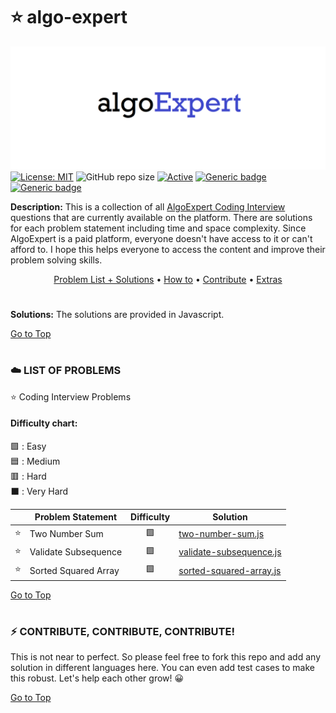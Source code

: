 # :star: algo-expert

![AlgoExpert cover image](https://github.com/axlwolf/js-challenges/blob/algoexpert/algoexpert/Images/algo-expert-cover.png?raw=true)
[![License: MIT](https://img.shields.io/badge/License-MIT-yellow.svg)](https://opensource.org/licenses/MIT "MIT License")
![GitHub repo size](https://img.shields.io/github/repo-size/axlwolf/js-challenges)
[![Active](http://img.shields.io/badge/Status-Active-green.svg)](https://github.com/axlwolf/js-challenges/tree/algoexpert/algoexpert)
[![Generic badge](https://img.shields.io/badge/lang-javascript-yellow.svg)](https://developer.mozilla.org/es/docs/Web/JavaScript)
[![Generic badge](https://img.shields.io/badge/last%20updated-31--10--2024-pink)](https://github.com/axlwolf/js-challenges/tree/algoexpert/algoexpert)

**Description:** This is a collection of all [AlgoExpert Coding Interview](https://www.algoexpert.io/questions) questions that are currently available on the platform. There are solutions for each problem statement including time and space complexity. Since AlgoExpert is a paid platform, everyone doesn't have access to it or can't afford to. I hope this helps everyone to access the content and improve their problem solving skills.

<div align="center">
	<a href="#-list-of-problems">Problem List + Solutions</a>
 	•<nbsp>
    	<a href="#zap-how-to">How to</a>
    	•<nbsp>
    	<a href="#zap-contribute-contribute-contribute">Contribute</a>
	•<nbsp>
    	<a href="#zap-extras">Extras</a>
</div>

#

**Solutions:**
The solutions are provided in Javascript.

<a href="#star-algo-expert">Go to Top</a>

#

### :cloud: LIST OF PROBLEMS

:star: Coding Interview Problems
<br/>

#### Difficulty chart:

🟩 : Easy
<br/>
🟦 : Medium
<br/>
🟥 : Hard
<br/>
⬛ : Very Hard
<br/>

|        | Problem Statement    | Difficulty | Solution                                                                                                                                       |
| :----: | -------------------- | :--------: | ---------------------------------------------------------------------------------------------------------------------------------------------- |
| :star: | Two Number Sum       |     🟩     | [two-number-sum.js](https://github.com/axlwolf/js-challenges/blob/algoexpert/algoexpert/01-two-number-sum/two-number-sum.js)                   |
| :star: | Validate Subsequence |     🟩     | [validate-subsequence.js](https://github.com/axlwolf/js-challenges/blob/algoexpert/algoexpert/02-validate-subsequence/validate-subsequence.js) |
| :star: | Sorted Squared Array |     🟩     | [sorted-squared-array.js](https://github.com/axlwolf/js-challenges/blob/algoexpert/algoexpert/03-sorted-squared-array/sorted-squared-array.js) |

<a href="#star-algo-expert">Go to Top</a>
<br/>

#

### :zap: CONTRIBUTE, CONTRIBUTE, CONTRIBUTE!

This is not near to perfect. So please feel free to fork this repo and add any solution in different languages here. You can even add test cases to make this robust. Let's help each other grow! :grinning:

<a href="#star-algo-expert">Go to Top</a>
<br/>

#
